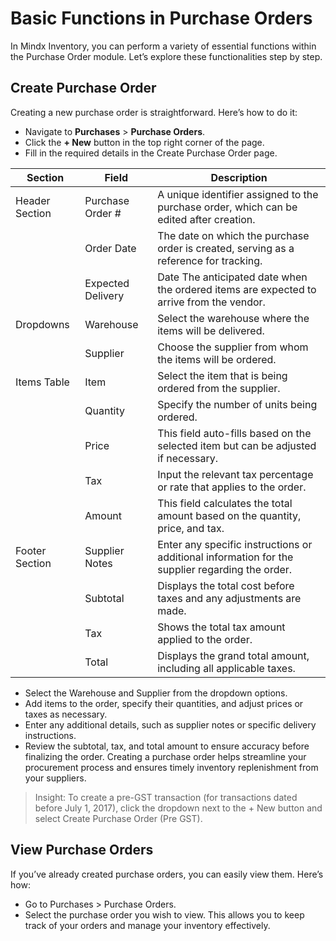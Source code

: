 # **Basic Functions in Purchase Orders**

In Mindx Inventory, you can perform a variety of essential functions within the Purchase Order module. Let’s explore these functionalities step by step.

## **Create Purchase Order**

Creating a new purchase order is straightforward. Here’s how to do it:

- Navigate to **Purchases** > **Purchase Orders**.
- Click the **+ New** button in the top right corner of the page.
- Fill in the required details in the Create Purchase Order page.

| Section        | Field             | Description                                                                                     |
| -------------- | ----------------- | ----------------------------------------------------------------------------------------------- |
| Header Section | Purchase Order #  | A unique identifier assigned to the purchase order, which can be edited after creation.         |
|                | Order Date        | The date on which the purchase order is created, serving as a reference for tracking.           |
|                | Expected Delivery | Date The anticipated date when the ordered items are expected to arrive from the vendor.        |
| Dropdowns      | Warehouse         | Select the warehouse where the items will be delivered.                                         |
|                | Supplier          | Choose the supplier from whom the items will be ordered.                                        |
| Items Table    | Item              | Select the item that is being ordered from the supplier.                                        |
|                | Quantity          | Specify the number of units being ordered.                                                      |
|                | Price             | This field auto-fills based on the selected item but can be adjusted if necessary.              |
|                | Tax               | Input the relevant tax percentage or rate that applies to the order.                            |
|                | Amount            | This field calculates the total amount based on the quantity, price, and tax.                   |
| Footer Section | Supplier Notes    | Enter any specific instructions or additional information for the supplier regarding the order. |
|                | Subtotal          | Displays the total cost before taxes and any adjustments are made.                              |
|                | Tax               | Shows the total tax amount applied to the order.                                                |
|                | Total             | Displays the grand total amount, including all applicable taxes.                                |

- Select the Warehouse and Supplier from the dropdown options.
- Add items to the order, specify their quantities, and adjust prices or taxes as necessary.
- Enter any additional details, such as supplier notes or specific delivery instructions.
- Review the subtotal, tax, and total amount to ensure accuracy before finalizing the order.
  Creating a purchase order helps streamline your procurement process and ensures timely inventory replenishment from your suppliers.

> Insight: To create a pre-GST transaction (for transactions dated before July 1, 2017), click the dropdown next to the + New button and select Create Purchase Order (Pre GST).

## **View Purchase Orders**

If you’ve already created purchase orders, you can easily view them. Here’s how:

- Go to Purchases > Purchase Orders.
- Select the purchase order you wish to view.
  This allows you to keep track of your orders and manage your inventory effectively.
